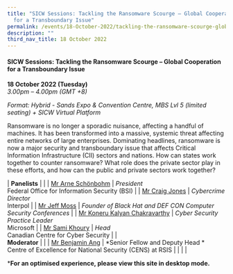 ```yaml
---
title: "SICW Sessions: Tackling the Ransomware Scourge ​​– Global Cooperation
  for a Transboundary Issue"
permalink: /events/18-October-2022/tackling-the-ransomware-scourge-global-cooperation/
description: ""
third_nav_title: 18 October 2022
---
```

#### **SICW Sessions: Tackling the Ransomware Scourge – Global Cooperation for a Transboundary Issue**


**18 October 2022 (Tuesday)**  
*3.00pm – 4.00pm (GMT +8)*

*Format: Hybrid - Sands Expo & Convention Centre, MBS Lvl 5 (limited seating) + SICW Virtual Platform*

Ransomware is no longer a sporadic nuisance, affecting a handful of machines. It has been transformed into a massive, systemic threat affecting entire networks of large enterprises. Dominating headlines, ransomware is now a major security and transboundary issue that affects Critical Information Infrastructure (CII) sectors and nations. How can states work together to counter ransomware? What role does the private sector play in these efforts, and how can the public and private sectors work together?

| **Panelists**    |                                                              |
| [Mr Arne Schönbohm](/speaker-Arne-Schonbohm)  | *President*<br>Federal Office for Information Security (BSI)                 |
| [Mr Craig Jones](/speaker-Craig-Jones)  | *Cybercrime Director*<br>Interpol                 |
| [Mr Jeff Moss](/speaker-Jeff-Moss)  | *Founder of Black Hat and DEF CON Computer Security Conferences*              |
| [Mr Koneru Kalyan Chakravarthy](/speaker-Koneru-Kalyan-Chakravarthy)  | *Cyber Security Practice Leader*<br>Microsoft                |
| [Mr Sami Khoury](/speaker-Sami-Khoury)  | *Head*<br>Canadian Centre for Cyber Security                 |
| <br> **Moderator**          |                                                              |
| [Mr Benjamin Ang](/moderator-mr-benjamin-ang)  | *Senior Fellow and Deputy Head *<br>Centre of Excellence for National Security (CENS) at RSIS                 |
| | |

***For an optimised experience, please view this site in desktop mode.**